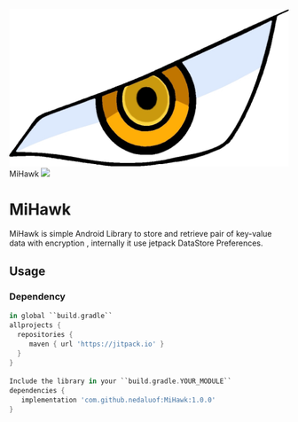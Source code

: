 ![alt text](https://github.com/nedaluof/MiHawk/blob/master/art/mihawk_eye.jpg?raw=true) MiHawk [![](https://jitpack.io/v/nedaluof/MiHawk.svg)](https://jitpack.io/#nedaluof/MiHawk)
# MiHawk
MiHawk is simple Android Library to store and retrieve pair of key-value data with encryption , internally it use jetpack DataStore Preferences. 

Usage
-----

### Dependency

```groovy
in global ``build.gradle``
allprojects {
  repositories {
     maven { url 'https://jitpack.io' }
  }
}

Include the library in your ``build.gradle.YOUR_MODULE``
dependencies {
   implementation 'com.github.nedaluof:MiHawk:1.0.0'
}
```
